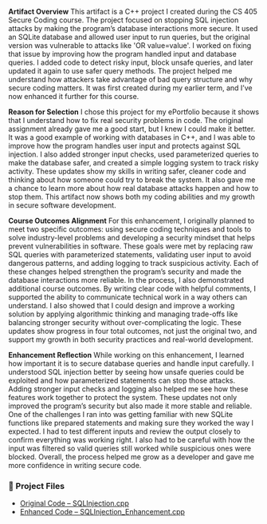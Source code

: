 **Artifact Overview**
This artifact is a C++ project I created during the CS 405 Secure Coding course. The project focused on stopping SQL injection attacks by making the program’s database interactions more secure. It used an SQLite database and allowed user input to run queries, but the original version was vulnerable to attacks like 'OR value=value'. I worked on fixing that issue by improving how the program handled input and database queries. I added code to detect risky input, block unsafe queries, and later updated it again to use safer query methods. The project helped me understand how attackers take advantage of bad query structure and why secure coding matters. It was first created during my earlier term, and I’ve now enhanced it further for this course.

**Reason for Selection**
I chose this project for my ePortfolio because it shows that I understand how to fix real security problems in code. The original assignment already gave me a good start, but I knew I could make it better. It was a good example of working with databases in C++, and I was able to improve how the program handles user input and protects against SQL injection. I also added stronger input checks, used parameterized queries to make the database safer, and created a simple logging system to track risky activity. These updates show my skills in writing safer, cleaner code and thinking about how someone could try to break the system. It also gave me a chance to learn more about how real database attacks happen and how to stop them. This artifact now shows both my coding abilities and my growth in secure software development.

**Course Outcomes Alignment**
For this enhancement, I originally planned to meet two specific outcomes: using secure coding techniques and tools to solve industry-level problems and developing a security mindset that helps prevent vulnerabilities in software. These goals were met by replacing raw SQL queries with parameterized statements, validating user input to avoid dangerous patterns, and adding logging to track suspicious activity. Each of these changes helped strengthen the program’s security and made the database interactions more reliable. In the process, I also demonstrated additional course outcomes. By writing clear code with helpful comments, I supported the ability to communicate technical work in a way others can understand. I also showed that I could design and improve a working solution by applying algorithmic thinking and managing trade-offs like balancing stronger security without over-complicating the logic. These updates show progress in four total outcomes, not just the original two, and support my growth in both security practices and real-world development.

**Enhancement Reflection**
While working on this enhancement, I learned how important it is to secure database queries and handle input carefully. I understood SQL injection better by seeing how unsafe queries could be exploited and how parameterized statements can stop those attacks. Adding stronger input checks and logging also helped me see how these features work together to protect the system. These updates not only improved the program’s security but also made it more stable and reliable. One of the challenges I ran into was getting familiar with new SQLite functions like prepared statements and making sure they worked the way I expected. I had to test different inputs and review the output closely to confirm everything was working right. I also had to be careful with how the input was filtered so valid queries still worked while suspicious ones were blocked. Overall, the process helped me grow as a developer and gave me more confidence in writing secure code.

### 📂 Project Files

- [Original Code – SQLInjection.cpp](https://github.com/edgarcarrillosandoval/edgarc-eportfolio/blob/main/Databases/SQLInjection.cpp)
- [Enhanced Code – SQLInjection_Enhancement.cpp](https://github.com/edgarcarrillosandoval/edgarc-eportfolio/blob/main/Databases/SQLInjection_Enhancement.cpp)
